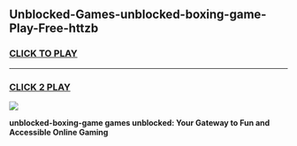 
## Unblocked-Games-unblocked-boxing-game-Play-Free-httzb
<h3>
<a href="https://premium76.site?title=unblocked-boxing-game&ref=22A">CLICK TO PLAY</a></h3>
<hr>

<h3>
<a href="https://premium76.site?title=unblocked-boxing-game&ref=22A">CLICK 2 PLAY</a>
  
</h3>

<a href="https://premium76.site?title=unblocked-boxing-game&ref=22A"><img src="https://clearcache.store/games.png"></a>


**unblocked-boxing-game games unblocked: Your Gateway to Fun and Accessible Online Gaming**
